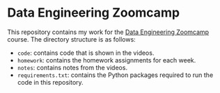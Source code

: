 # Data Engineering Zoomcamp

This repository contains my work for the [Data Engineering
Zoomcamp](https://github.com/DataTalksClub/data-engineering-zoomcamp) course.
The directory structure is as follows:
- `code`: contains code that is shown in the videos.
- `homework`: contains the homework assignments for each week.
- `notes`: contains notes from the videos.
- `requirements.txt`: contains the Python packages required to run the code in this repository.
